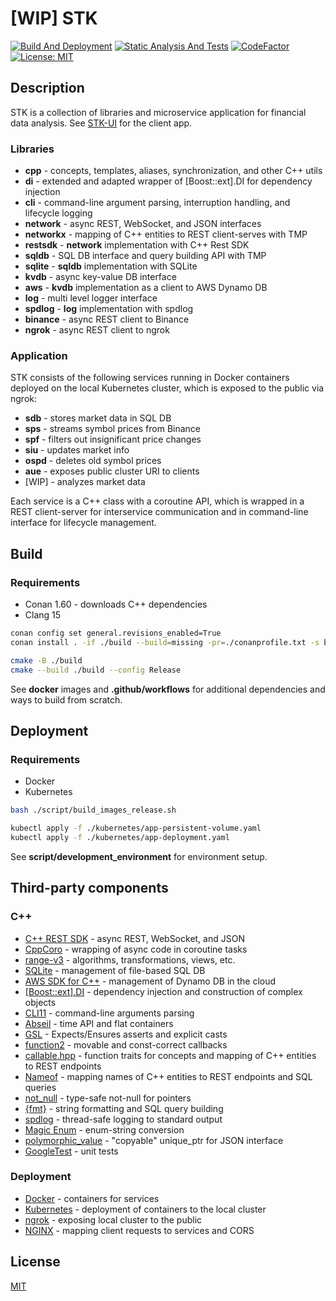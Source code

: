 # \[WIP\] STK

[![Build And Deployment](https://github.com/qoala101/stk/actions/workflows/build-and-deployment.yml/badge.svg)](https://github.com/qoala101/stk/actions/workflows/build-and-deployment.yml)
[![Static Analysis And Tests](https://github.com/qoala101/stk/actions/workflows/static-analysis-and-tests.yml/badge.svg)](https://github.com/qoala101/stk/actions/workflows/static-analysis-and-tests.yml)
[![CodeFactor](https://www.codefactor.io/repository/github/qoala101/stk/badge)](https://www.codefactor.io/repository/github/qoala101/stk)
[![License: MIT](https://img.shields.io/badge/license-MIT-blue.svg)](https://opensource.org/licenses/MIT)

## Description

STK is a collection of libraries and microservice application for financial data analysis. See [STK-UI](https://github.com/qoala101/stk-ui) for the client app.

### Libraries

- **cpp** - concepts, templates, aliases, synchronization, and other C++ utils
- **di** - extended and adapted wrapper of \[Boost::ext\].DI for dependency injection
- **cli** - command-line argument parsing, interruption handling, and lifecycle logging
- **network** - async REST, WebSocket, and JSON interfaces
- **networkx** - mapping of C++ entities to REST client-serves with TMP
- **restsdk** - **network** implementation with C++ Rest SDK
- **sqldb** - SQL DB interface and query building API with TMP
- **sqlite** - **sqldb** implementation with SQLite
- **kvdb** - async key-value DB interface
- **aws** - **kvdb** implementation as a client to AWS Dynamo DB
- **log** - multi level logger interface
- **spdlog** - **log** implementation with spdlog
- **binance** - async REST client to Binance
- **ngrok** - async REST client to ngrok

### Application

STK consists of the following services running in Docker containers deployed on the local Kubernetes cluster, which is exposed to the public via ngrok:

- **sdb** - stores market data in SQL DB
- **sps** - streams symbol prices from Binance
- **spf** - filters out insignificant price changes
- **siu** - updates market info
- **ospd** - deletes old symbol prices
- **aue** - exposes public cluster URI to clients
- [WIP] - analyzes market data

Each service is a C++ class with a coroutine API, which is wrapped in a REST client-server for interservice communication and in command-line interface for lifecycle management.

## Build

### Requirements

- Conan 1.60 - downloads C++ dependencies
- Clang 15

```sh
conan config set general.revisions_enabled=True
conan install . -if ./build --build=missing -pr=./conanprofile.txt -s build_type=Release

cmake -B ./build
cmake --build ./build --config Release
```

See **docker** images and **.github/workflows** for additional dependencies and ways to build from scratch.

## Deployment

### Requirements

- Docker
- Kubernetes

```sh
bash ./script/build_images_release.sh

kubectl apply -f ./kubernetes/app-persistent-volume.yaml
kubectl apply -f ./kubernetes/app-deployment.yaml
```

See **script/development_environment** for environment setup.

## Third-party components

### C++

- [C++ REST SDK](https://github.com/microsoft/cpprestsdk) - async REST, WebSocket, and JSON
- [CppCoro](https://github.com/lewissbaker/cppcoro) - wrapping of async code in coroutine tasks
- [range-v3](https://github.com/ericniebler/range-v3) - algorithms, transformations, views, etc.
- [SQLite](https://github.com/sqlite/sqlite) - management of file-based SQL DB
- [AWS SDK for C++](https://github.com/aws/aws-sdk-cpp) - management of Dynamo DB in the cloud
- [[Boost::ext].DI](https://github.com/boost-ext/di) - dependency injection and construction of complex objects
- [CLI11](https://github.com/CLIUtils/CLI11) - command-line arguments parsing
- [Abseil](https://github.com/abseil/abseil-cpp) - time API and flat containers
- [GSL](https://github.com/microsoft/GSL) - Expects/Ensures asserts and explicit casts
- [function2](https://github.com/Naios/function2) - movable and const-correct callbacks
- [callable.hpp](https://github.com/sth/callable.hpp) - function traits for concepts and mapping of C++ entities to REST endpoints
- [Nameof](https://github.com/Neargye/nameof) - mapping names of C++ entities to REST endpoints and SQL queries
- [not_null](https://github.com/bitwizeshift/not_null) - type-safe not-null for pointers
- [{fmt}](https://github.com/fmtlib/fmt) - string formatting and SQL query building
- [spdlog](https://github.com/gabime/spdlog) - thread-safe logging to standard output
- [Magic Enum](https://github.com/Neargye/magic_enum) - enum-string conversion
- [polymorphic_value](https://github.com/jbcoe/polymorphic_value) - "copyable" unique_ptr for JSON interface
- [GoogleTest](https://github.com/google/googletest) - unit tests

### Deployment

- [Docker](https://www.docker.com) - containers for services
- [Kubernetes](https://kubernetes.io) - deployment of containers to the local cluster
- [ngrok](https://ngrok.com) - exposing local cluster to the public
- [NGINX](https://www.nginx.com) - mapping client requests to services and CORS

## License

[MIT](https://opensource.org/license/mit)
